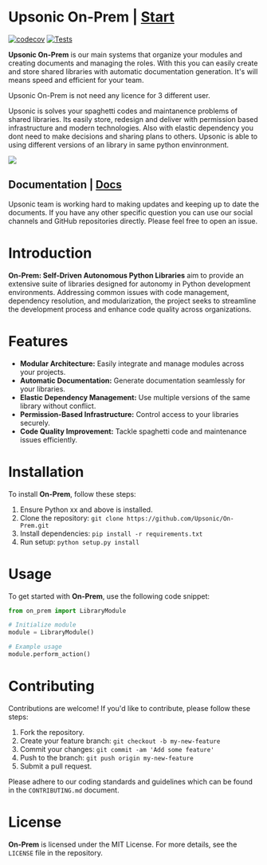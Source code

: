 # Upsonic On-Prem | [Start](https://docs.upsonic.co/on-prem/getting_started)


[![codecov](https://codecov.io/gh/Upsonic/On-Prem/graph/badge.svg?token=6FRKWHXYLA)](https://codecov.io/gh/Upsonic/On-Prem)
[![Tests](https://github.com/Upsonic/On-Prem/actions/workflows/tests.yaml/badge.svg)](https://github.com/Upsonic/On-Prem/actions/workflows/tests.yaml)

**Upsonic On-Prem** is our main systems that organize your modules and creating documents and managing the roles. With this you can easily create and store shared libraries with automatic documentation generation. It's will means speed and efficient for your team.

<Note>Upsonic On-Prem is not need any licence for 3 different user.</Note>

Upsonic is solves your spaghetti codes and maintanence problems of shared libraries. Its easily store, redesign and deliver with permission based infrastructure and modern technologies. Also with elastic dependency you dont need to make decisions and sharing plans to others. Upsonic is able to using different versions of an library in same python envinronment.




<a href="https://docs.upsonic.co/on-prem/getting_started"><img src="https://github.com/Upsonic/On-Prem/assets/41792982/885cedea-5bbf-4474-87bf-12b72195ea6b"></a>

## Documentation | [Docs](https://docs.upsonic.co/)


Upsonic team is working hard to making updates and keeping up to date the documents. If you have any other specific question you can use our social channels and GitHub repositories directly. Please feel free to open an issue.


# Introduction
**On-Prem: Self-Driven Autonomous Python Libraries** aim to provide an extensive suite of libraries designed for autonomy in Python development environments. Addressing common issues with code management, dependency resolution, and modularization, the project seeks to streamline the development process and enhance code quality across organizations.

# Features
- **Modular Architecture:** Easily integrate and manage modules across your projects.
- **Automatic Documentation:** Generate documentation seamlessly for your libraries.
- **Elastic Dependency Management:** Use multiple versions of the same library without conflict.
- **Permission-Based Infrastructure:** Control access to your libraries securely.
- **Code Quality Improvement:** Tackle spaghetti code and maintenance issues efficiently.

# Installation
To install **On-Prem**, follow these steps:
1. Ensure Python xx and above is installed.
2. Clone the repository: `git clone https://github.com/Upsonic/On-Prem.git`
3. Install dependencies: `pip install -r requirements.txt`
4. Run setup: `python setup.py install`

# Usage
To get started with **On-Prem**, use the following code snippet:

```python
from on_prem import LibraryModule

# Initialize module
module = LibraryModule()

# Example usage
module.perform_action()
```

# Contributing
Contributions are welcome! If you'd like to contribute, please follow these steps:
1. Fork the repository.
2. Create your feature branch: `git checkout -b my-new-feature`
3. Commit your changes: `git commit -am 'Add some feature'`
4. Push to the branch: `git push origin my-new-feature`
5. Submit a pull request.

Please adhere to our coding standards and guidelines which can be found in the `CONTRIBUTING.md` document.

# License
**On-Prem** is licensed under the MIT License. For more details, see the `LICENSE` file in the repository.


